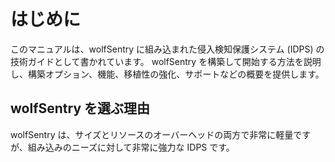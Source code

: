 # はじめに

このマニュアルは、wolfSentry に組み込まれた侵入検知保護システム (IDPS) の技術ガイドとして書かれています。 wolfSentry を構築して開始する方法を説明し、構築オプション、機能、移植性の強化、サポートなどの概要を提供します。

## wolfSentry を選ぶ理由

wolfSentry は、サイズとリソースのオーバーヘッドの両方で非常に軽量ですが、組み込みのニーズに対して非常に強力な IDPS です。